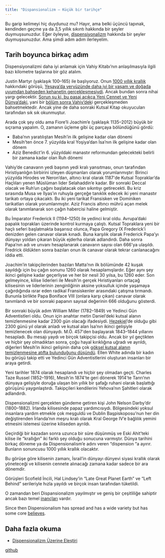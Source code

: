 ```yaml
---
title: "Dispansionalizm — Küçük bir tarihçe"
---
```



Bu garip kelimeyi hiç duydunuz mu? Hayır, ama belki üçüncü tapınak, kendinden geçme ya da 3,5 yıllık sıkıntı hakkında bir şeyler duymuşsunuzdur. Eğer öyleyse, [dispensiyonalizm](https://en.wikipedia.org/wiki/Dispensationalism) hakkında bir şeyler duymuşsunuzdur. Ama şimdi adım adım ilerleyelim.


## Tarih boyunca birkaç adım

<a name="abac"></a>
Dispensiyonalizmi daha iyi anlamak için Vahiy Kitabı’nın anlaşılmasıyla ilgili bazı kilometre taşlarına bir göz atalım.

Justin Martyr (yaklaşık 100–165) ile başlıyoruz. Onun [1000 yıllık krallık ](https://www.bibleserver.com/TR/Vahiy20%3A4)hakkındaki görüşü, [Yeşaya’da yeryüzünde daha iyi bir yaşam ve doğada uyumdan bahseden kehanetin gerçekleşmesiydi](https://www.bibleserver.com/TR/Ye%C5%9Faya65%3A17-25). Ancak bundan sonra nihai yargı gelecektir. [Sorun şu ki, bu pasaj açıkça Yeni Cennet ve Yeni Dünya’daki](https://www.bibleserver.com/TR/Ye%C5%9Faya65%3A17), yani bir [bölüm sonra Vahiy’dek](https://www.bibleserver.com/TR/Vahiy21)i gerçekleşmeden bahsetmektedir. Ancak yine de daha sonraki Kutsal Kitap okuyucuları tarafından sık sık okunmuştur.

Arada çok şey oldu ama Fiore’li Joachim’e (yaklaşık 1135–2012) büyük bir sıçrama yapalım. O, zamanın üçleme gibi üç parçaya bölündüğünü gördü:

- Baba’nın yaratılıştan Mesih’in ilk gelişine kadar olan dönemi
- Mesih’ten önce 7. yüzyılda kral Yoşiya’dan İsa’nın ilk gelişine kadar olan dönem
- Aziz Benedict’in 6. yüzyıldaki manastır reformundan gelecekteki belirli bir zamana kadar olan Ruh dönemi


Vahiy’de canavarın yedi başının yedi kralı yansıtması, onun tarafından Hıristiyanlığın birbirini izleyen düşmanları olarak yorumlanmıştır: Birinci yüzyılda Hirodes ve Neron’dan, altıncı kral olarak 1187'de Kutsal Topraklar’da Haçlıları yenen Müslüman lider Selahaddin’e kadar. Bir sonraki Deccal olacak ve Ruh’un çağını başlatacak olan sıkıntıyı getirecekti. Bu kriz sırasında Musa ve İlyas’ın ruhuyla gerçeğe tanıklık edecek iki yeni manastır tarikatı ortaya çıkacaktı. Bu iki yeni tarikat Fransisken ve Dominiken tarikatları olarak yorumlanmıştır. Aziz Francis altıncı mührü açan melek olarak tanımlanarak son çağın habercisi haline gelmiştir.

Bu İmparator Frederick II (1194–1250) ile yedinci kral oldu. Avrupa’daki papalık toprakları üzerinde kontrol kurmaya çalıştı. Kutsal Topraklara yeni bir haçlı seferi başlatmakta başarısız olunca, Papa Gregory IX Frederick’i denizden gelen canavar olarak kınadı. Buna karşılık olarak Frederick Papa’yı dünyayı yoldan çıkaran büyük ejderha olarak adlandırdı. Daha sonra Papa’nın adı ve unvanı hesaplanarak canavarın sayısı olan 666'ya ulaşıldı. Fredrick öldükten sonra bazıları onun ilk canavar olarak tekrar canlanacağını iddia etti.

Joachim’in takipçilerinden bazıları Matta’nın ilk bölümünde 42 kuşak sayıldığı için bu çağın sonunu 1260 olarak hesaplamışlardır. Eğer aynı şey ikinci gelişine kadar geçerliyse ve her bir nesil 30 yılsa, bu 1260 eder. Son gelmeyince, kilise liderleri ile Mesih’in gerçek Hıristiyanları ortaçağ kilisesinin ve liderlerinin zenginliğinin aksine yoksulluk içinde yaşamaya çağırdığında ısrar eden radikal Fransiskenler arasındaki çatışma tırmandı. Bununla birlikte Papa Boniface VIII (onlara karşı çıkan) canavar olarak tanımlandı ve bir sonraki papanın sayısal değerinin 666 olduğunu gösterdi.

Bir sonraki büyük adım William Miller (1782–1849) ve Yedinci Gün Adventistleri oldu. Onun için anahtar metin Daniel’deki kutsal alanın temizlenmesine kadar 2300 gün olacağı ifadesiydi. [Hezekiel](https://www.bibleserver.com/TR/Hezekiel4%3A6)’de olduğu gibi 2300 günü yıl olarak anladı ve kutsal alan İsa’nın ikinci gelişiyle temizlenecek olan dünyaydı. M.Ö. 457'den başlayarak 1843–1844 yıllarını hesapladı. Bu mesajı yaydı ve birçok takipçisi oldu. Ancak bir yıl geçtikten ve hiçbir şey olmadıktan sonra, çoğu hayal kırıklığına uğradı ve ayrıldı, diğerleri Mesih’in ikinci gelişinin daha çok [göksel kutsal alanın temizlenmesine atıfta bulunduğunu düşündü](https://www.bibleserver.com/TR/%C4%B0braniler8%3A1-2). Ellen White adında bir kadın bu görüşü takip etti ve Yedinci Gün Adventistlerini oluşturan insanları bir araya getirdi.

Yeni tarihler 1874 olarak hesaplandı ve hiçbir şey olmadan geçti. Charles Taze Russel (1852–1916), Mesih’in 1874'te geri dönerek 1914'te Tanrı’nın dünyaya gelişiyle doruğa ulaşan bin yıllık bir şafağı ruhani olarak başlattığı görüşünü yaygınlaştırdı. Takipçileri kendilerini Yehova’nın Şahitleri olarak adlandırdı.

Dispensionalizmi gerçekten gündeme getiren kişi John Nelson Darby’dir (1800–1882). İrlanda kilisesinde papaz yardımcısıydı. Bölgesindeki yoksul insanlara yardım etmekle çok meşguldü ve Dublin Başpiskoposu’nun her din değiştirenden İrlanda’nın meşru kralı olarak Kral George IV’e bağlılık yemini etmesini istemesi üzerine kiliseden ayrıldı.

Geçirdiği bir kazadan sonra uzunca bir süre düşünmüş ve Eski Ahit’teki kilise ile “krallığın” iki farklı şey olduğu sonucuna varmıştır. Dünya tarihini birkaç döneme ya da Dispensionalism’e adını veren “dispension “a ayırır. Bunların sonuncusu 1000 yıllık krallık olacaktır.

Bu görüşe göre kilisenin zamanı, İsrail’in dünyayı dünyevi siyasi krallık olarak yöneteceği ve kilisenin cennete alınacağı zamana kadar sadece bir ara dönemdir.

Görüşleri Scofield İncili, Hal Lindsey’in “Late Great Planet Earth” ve “Left Behind” serileriyle hızla yayıldı ve birçok insan tarafından tüketildi.

O zamandan beri Dispansionalizm yayılmıştır ve geniş bir çeşitliliğe sahiptir ancak bazı temel [inançları](https://www.thegospelcoalition.org/essay/dispensational-theology/) vardır.

Since then Dispensionalism has spread and has a wide variety but has some core [believes](https://www.thegospelcoalition.org/essay/dispensational-theology/).


## Daha fazla okuma

<a name="f0c3"></a>
- [Dispensionalizm Üzerine Eleştiri](../../../topics/others/expl/dispensionalism-and-its-critic/index.html)







[github](https://github.com/revelation-today/revelation-today/blob/main/exampleSite/content/docs/topics/others/expl/dispensionalism-a-little-history.tr.md)
